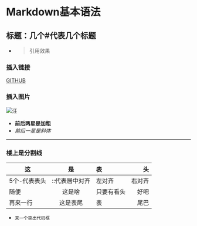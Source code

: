 # Markdown基本语法
## 标题：几个#代表几个标题
- > 引用效果
### 插入链接
[GITHUB](https://github.com/)
### 插入图片
![汪](http://imgsrc.baidu.com/image/c0%3Dshijue1%2C0%2C0%2C294%2C40/sign=b19de21622381f308a1485eac168267d/e824b899a9014c0841b4f88b007b02087bf4f415.jpg)
- **前后两星是加粗**
- *前后一星是斜体*
***
### 楼上是分割线
 | 这 | 是 | 表 | 头 |
 | ----- | :---: | :---- | ----: |
 | 5个-代表表头 | ::代表居中对齐 | 左对齐 | 右对齐 |
 | 随便 | 这是啥 | 只要有看头 | 好吧 |
 | 再来一行 | 这是表尾 | 表 | 尾巴 |
 - `来一个突出代码框`
